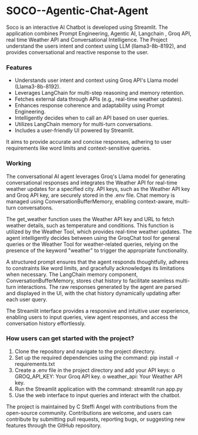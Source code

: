 # SOCO--Agentic-Chat-Agent
Soco is an interactive AI Chatbot is developed using Streamlit. The application combines Prompt Engineering, Agentic AI, Langchain , Groq API, real time Weather API and Conversational Intelligence. The Project understand the users intent and context using LLM (llama3-8b-8192), and provides conversational and reactive response to the user. 
### **Features**
- Understands user intent and context using Groq API's Llama model (Llama3-8b-8192).
- Leverages LangChain for multi-step reasoning and memory retention.
- Fetches external data through APIs (e.g., real-time weather updates).
- Enhances response coherence and adaptability using Prompt Engineering.
- Intelligently decides when to call an API based on user queries.
- Utilizes LangChain memory for multi-turn conversations.
- Includes a user-friendly UI powered by Streamlit.
        
It aims to provide accurate and concise responses, adhering to user requirements like word limits and context-sensitive queries.

### **Working**

The conversational AI agent leverages Groq's Llama model for generating conversational responses and integrates the Weather API for real-time weather updates for a specified city. API keys, such as the Weather API key and Groq API key, are securely stored in the .env file. Chat memory is managed using ConversationBufferMemory, enabling context-aware, multi-turn conversations.

The get_weather function uses the Weather API key and URL to fetch weather details, such as temperature and conditions. This function is utilized by the Weather Tool, which provides real-time weather updates. The agent intelligently decides between using the GroqChat tool for general queries or the Weather Tool for weather-related queries, relying on the presence of the keyword "weather" to trigger the appropriate functionality.

A structured prompt ensures that the agent responds thoughtfully, adheres to constraints like word limits, and gracefully acknowledges its limitations when necessary. The LangChain memory component, ConversationBufferMemory, stores chat history to facilitate seamless multi-turn interactions. The raw responses generated by the agent are parsed and displayed in the UI, with the chat history dynamically updating after each user query.

The Streamlit interface provides a responsive and intuitive user experience, enabling users to input queries, view agent responses, and access the conversation history effortlessly.
### How users can get started with the project?
1.	Clone the repository and navigate to the project directory.
2.	Set up the required dependencies using the command: 
                  pip install -r requirements.txt
3.	Create a .env file in the project directory and add your API keys:
    o	GROQ_API_KEY: Your Groq API key.
    o	weather_api: Your Weather API key.
4.	Run the Streamlit application with the command:
                 streamlit run app.py
5.	Use the web interface to input queries and interact with the chatbot.


The project is maintained by C Steffi Angel with contributions from the open-source community. Contributions are welcome, and users can contribute by submitting pull requests, reporting bugs, or suggesting new features through the GitHub repository.
